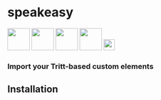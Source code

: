 

# speakeasy 

<a href="http://python.org"><img src="http://i.stack.imgur.com/jBli3.png" width="50"></a>
<a href="http://flask.pocoo.org/"><img src="http://flask.pocoo.org/docs/0.10/_static/flask.png" width="50"></a>
<a href="http://reactjs.com"><img src="https://raw.githubusercontent.com/wiki/facebook/react/react-logo-1000-transparent.png" width="50"></a>
<a href="http://jade-lang.com"><img src="http://jacobmumm.com/assets/images/jade.png" width="50"></a>
<a href="http://gulpjs.com"><img src="http://i.imgur.com/yFeBvMO.png" width="25"></a>

### Import your Tritt-based custom elements

## Installation


